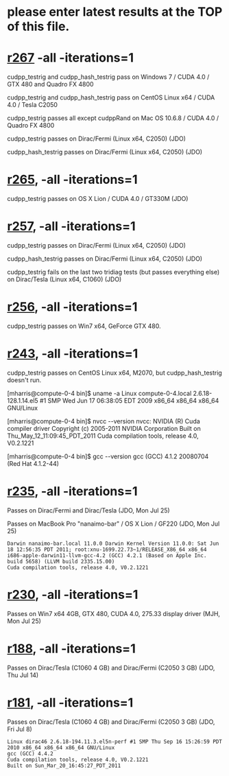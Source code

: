 # please enter latest results at the TOP of this file.

# [r267](https://code.google.com/p/cudpp/source/detail?r=267) -all -iterations=1 #
cudpp\_testrig and cudpp\_hash\_testrig pass on Windows 7 / CUDA 4.0 / GTX 480 and Quadro FX 4800

cudpp\_testrig and cudpp\_hash\_testrig pass on CentOS Linux x64 / CUDA 4.0 / Tesla C2050

cudpp\_testrig passes all except cudppRand on Mac OS 10.6.8 / CUDA 4.0 / Quadro FX 4800

cudpp\_testrig passes on Dirac/Fermi (Linux x64, C2050) (JDO)

cudpp\_hash\_testrig passes on Dirac/Fermi (Linux x64, C2050) (JDO)

# [r265](https://code.google.com/p/cudpp/source/detail?r=265), -all -iterations=1 #
cudpp\_testrig passes on OS X Lion / CUDA 4.0 / GT330M (JDO)

# [r257](https://code.google.com/p/cudpp/source/detail?r=257), -all -iterations=1 #
cudpp\_testrig passes on Dirac/Fermi (Linux x64, C2050) (JDO)

cudpp\_hash\_testrig passes on Dirac/Fermi (Linux x64, C2050) (JDO)

cudpp\_testrig fails on the last two tridiag tests (but passes everything else) on Dirac/Tesla (Linux x64, C1060) (JDO)

# [r256](https://code.google.com/p/cudpp/source/detail?r=256), -all -iterations=1 #
cudpp\_testrig passes on Win7 x64, GeForce GTX 480.

# [r243](https://code.google.com/p/cudpp/source/detail?r=243), -all -iterations=1 #
cudpp\_testrig passes on CentOS Linux x64, M2070, but cudpp\_hash\_testrig doesn't run.

[mharris@compute-0-4 bin]$ uname -a
Linux compute-0-4.local 2.6.18-128.1.14.el5 #1 SMP Wed Jun 17 06:38:05 EDT 2009 x86\_64 x86\_64 x86\_64 GNU/Linux

[mharris@compute-0-4 bin]$ nvcc --version
nvcc: NVIDIA (R) Cuda compiler driver
Copyright (c) 2005-2011 NVIDIA Corporation
Built on Thu\_May\_12\_11:09:45\_PDT\_2011
Cuda compilation tools, release 4.0, V0.2.1221

[mharris@compute-0-4 bin]$ gcc --version
gcc (GCC) 4.1.2 20080704 (Red Hat 4.1.2-44)

# [r235](https://code.google.com/p/cudpp/source/detail?r=235), -all -iterations=1 #
Passes on Dirac/Fermi and Dirac/Tesla (JDO, Mon Jul 25)

Passes on MacBook Pro "nanaimo-bar" / OS X Lion / GF220 (JDO, Mon Jul 25)
```
Darwin nanaimo-bar.local 11.0.0 Darwin Kernel Version 11.0.0: Sat Jun 18 12:56:35 PDT 2011; root:xnu-1699.22.73~1/RELEASE_X86_64 x86_64
i686-apple-darwin11-llvm-gcc-4.2 (GCC) 4.2.1 (Based on Apple Inc. build 5658) (LLVM build 2335.15.00)
Cuda compilation tools, release 4.0, V0.2.1221
```

# [r230](https://code.google.com/p/cudpp/source/detail?r=230), -all -iterations=1 #
Passes on Win7 x64 4GB, GTX 480, CUDA 4.0, 275.33 display driver (MJH, Mon Jul 25)

# [r188](https://code.google.com/p/cudpp/source/detail?r=188), -all -iterations=1 #
Passes on Dirac/Tesla (C1060 4 GB) and Dirac/Fermi (C2050 3 GB) (JDO, Thu Jul 14)

# [r181](https://code.google.com/p/cudpp/source/detail?r=181), -all -iterations=1 #
Passes on Dirac/Tesla (C1060 4 GB) and Dirac/Fermi (C2050 3 GB) (JDO, Fri Jul 8)
```
Linux dirac46 2.6.18-194.11.3.el5n-perf #1 SMP Thu Sep 16 15:26:59 PDT 2010 x86_64 x86_64 x86_64 GNU/Linux
gcc (GCC) 4.4.2
Cuda compilation tools, release 4.0, V0.2.1221
Built on Sun_Mar_20_16:45:27_PDT_2011
```